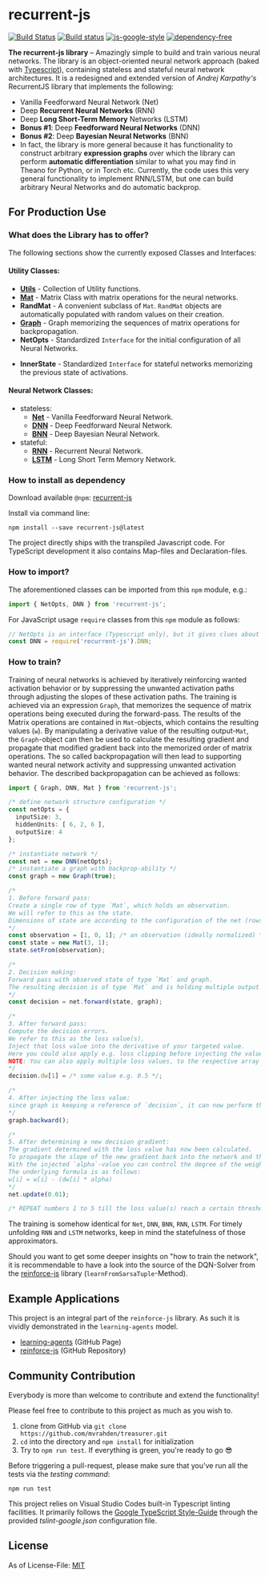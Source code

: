 # recurrent-js
[![Build Status](https://travis-ci.org/mvrahden/recurrent-js.svg?branch=master)](https://travis-ci.org/mvrahden/recurrent-js)
[![Build status](https://ci.appveyor.com/api/projects/status/7qkcof8t6b0io44f/branch/master?svg=true)](https://ci.appveyor.com/project/mvrahden/recurrent-js/branch/master)
[![js-google-style](https://img.shields.io/badge/code%20style-google-blue.svg)](https://google.github.io/styleguide/jsguide.html)
[![dependency-free](https://img.shields.io/badge/dependencies-none-brightgreen.svg)]()

[docs-utils]: https://github.com/mvrahden/recurrent-js/blob/master/docs/utils.md
[docs-mat]: https://github.com/mvrahden/recurrent-js/blob/master/docs/mat.md
[docs-graph]: https://github.com/mvrahden/recurrent-js/blob/master/docs/graph.md
[docs-net]: https://github.com/mvrahden/recurrent-js/blob/master/docs/fnn/net.md
[docs-dnn]: https://github.com/mvrahden/recurrent-js/blob/master/docs/fnn/dnn.md
[docs-bnn]: https://github.com/mvrahden/recurrent-js/blob/master/docs/fnn/bnn.md
[docs-rnn]: https://github.com/mvrahden/recurrent-js/blob/master/docs/rnn/rnn.md
[docs-lstm]: https://github.com/mvrahden/recurrent-js/blob/master/docs/rnn/lstm.md

**The recurrent-js library** &ndash; Amazingly simple to build and train various neural networks. The library is an object-oriented neural network approach (baked with [Typescript](https://github.com/Microsoft/TypeScript)), containing stateless and stateful neural network architectures. It is a redesigned and extended version of _Andrej Karpathy's_ RecurrentJS library that implements the following:

* Vanilla Feedforward Neural Network (Net)
* Deep **Recurrent Neural Networks** (RNN)
* Deep **Long Short-Term Memory** Networks (LSTM) 
* **Bonus #1**: Deep **Feedforward Neural Networks** (DNN)
* **Bonus #2**: Deep **Bayesian Neural Networks** (BNN)
* In fact, the library is more general because it has functionality to construct arbitrary **expression graphs** over which the library can perform **automatic differentiation** similar to what you may find in Theano for Python, or in Torch etc. Currently, the code uses this very general functionality to implement RNN/LSTM, but one can build arbitrary Neural Networks and do automatic backprop.

## For Production Use

### What does the Library has to offer?

The following sections show the currently exposed Classes and Interfaces:

#### Utility Classes:

* **[Utils][docs-utils]** - Collection of Utility functions.
* **[Mat][docs-mat]** - Matrix Class with matrix operations for the neural networks.
* **RandMat** - A convenient subclass of `Mat`. `RandMat` objects are automatically populated with random values on their creation.
* **[Graph][docs-graph]** - Graph memorizing the sequences of matrix operations for backpropagation.
* **NetOpts** - Standardized `Interface` for the initial configuration of all Neural Networks.
<!-- * **FNNModel** - Generalized Class containing the Weights (and `Graph`) for stateless `FNN`-models
  * such as `DNN` or `BNN`.
* **RNNModel** - Generalized Class containing the Weights (and `Graph`) for stateful `RNN`-models
  * such as `RNN` or `LSTM`. -->
* **InnerState** - Standardized `Interface` for stateful networks memorizing the previous state of activations.

#### Neural Network Classes:
* stateless:
  * **[Net][docs-net]** - Vanilla Feedforward Neural Network.
  * **[DNN][docs-dnn]** - Deep Feedforward Neural Network.
  * **[BNN][docs-bnn]** - Deep Bayesian Neural Network.
* stateful:
  * **[RNN][docs-rnn]** - Recurrent Neural Network.
  * **[LSTM][docs-lstm]** - Long Short Term Memory Network.

### How to install as dependency

Download available `@npm`: [recurrent-js](https://www.npmjs.com/package/recurrent-js)

Install via command line:
```
npm install --save recurrent-js@latest
```

The project directly ships with the transpiled Javascript code.
For TypeScript development it also contains Map-files and Declaration-files.

### How to import?

The aforementioned classes can be imported from this `npm` module, e.g.:
```typescript
import { NetOpts, DNN } from 'recurrent-js';
```

For JavaScript usage `require` classes from this `npm` module as follows:
```javascript
// NetOpts is an interface (Typescript only), but it gives clues about the required Object-properties (keys)
const DNN = require('recurrent-js').DNN;
```

### How to train?

Training of neural networks is achieved by iteratively reinforcing wanted activation behavior or by suppressing the unwanted activation paths through adjusting the slopes of these activation paths.
The training is achieved via an expression `Graph`, that memorizes the sequence of matrix operations being executed during the forward-pass.
The results of the Matrix operations are contained in `Mat`-objects, which contains the resulting values (`w`).
By manipulating a derivative value of the resulting output-`Mat`, the `Graph`-object can then be used to calculate the resulting gradient and propagate that modified gradient back into the memorized order of matrix operations.
The so called backpropagation will then lead to supporting wanted neural network activity and suppressing unwanted activation behavior.
The described backpropagation can be achieved as follows:

```typescript
import { Graph, DNN, Mat } from 'recurrent-js';

/* define network structure configuration */
const netOpts = {
  inputSize: 3,
  hiddenUnits: [ 6, 2, 6 ],
  outputSize: 4
};

/* instantiate network */
const net = new DNN(netOpts);
/* instantiate a graph with backprop-ability */
const graph = new Graph(true);

/*
1. Before forward pass:
Create a single row of type `Mat`, which holds an observation.
We will refer to this as the state.
Dimensions of state are according to the configuration of the net (rows = inputSize = 3, cols = 1).
*/
const observation = [1, 0, 1]; /* an observation (ideally normalized) */
const state = new Mat(3, 1);
state.setFrom(observation);

/*
2. Decision making:
Forward pass with observed state of type `Mat` and graph.
The resulting decision is of type `Mat` and is holding multiple output values (here: 4).
*/
const decision = net.forward(state, graph);

/* 
3. After forward pass:
Compute the decision errors.
We refer to this as the loss value(s).
Inject that loss value into the derivative of your targeted value.
Here you could also apply e.g. loss clipping before injecting the value.
NOTE: You can also apply multiple loss values, to the respective array fields.
*/
decision.dw[1] = /* some value e.g. 0.5 */;

/*
4. After injecting the loss value:
since graph is keeping a reference of `decision`, it can now perform the backpropagation and therefore calculate a new decision gradient.
*/
graph.backward();

/*
5. After determining a new decision gradient:
The gradient determined with the loss value has now been calculated.
To propagate the slope of the new gradient back into the network and therefore adjust the actual decision gradient, the weights need to be updated accordingly.
With the injected `alpha`-value you can control the degree of the weight update.
The underlying formula is as follows: 
w[i] = w[i] - (dw[i] * alpha)
*/
net.update(0.01);

/* REPEAT numbers 1 to 5 till the loss value(s) reach a certain threshold */
```

The training is somehow identical for `Net`, `DNN`, `BNN`, `RNN`, `LSTM`.
For timely unfolding `RNN` and `LSTM` networks, keep in mind the statefulness of those approximators.

Should you want to get some deeper insights on "how to train the network", it is recommendable to have a look into the source of the DQN-Solver from the [reinforce-js](https://github.com/mvrahden/reinforce-js) library (`learnFromSarsaTuple`-Method).

## Example Applications

This project is an integral part of the `reinforce-js` library.
As such it is vividly demonstrated in the `learning-agents` model.

- [learning-agents](https://mvrahden.github.io/learning-agents) (GitHub Page)
- [reinforce-js](https://github.com/mvrahden/reinforce-js) (GitHub Repository)


## Community Contribution

Everybody is more than welcome to contribute and extend the functionality!

Please feel free to contribute to this project as much as you wish to.

1. clone from GitHub via `git clone https://github.com/mvrahden/treasurer.git`
2. `cd` into the directory and `npm install` for initialization
3. Try to `npm run test`. If everything is green, you're ready to go :sunglasses:

Before triggering a pull-request, please make sure that you've run all the tests via the *testing command*:

```
npm run test
```

This project relies on Visual Studio Codes built-in Typescript linting facilities. It primarily follows the [Google TypeScript Style-Guide](https://github.com/google/ts-style) through the provided *tslint-google.json* configuration file.

## License

As of License-File: [MIT](LICENSE)
